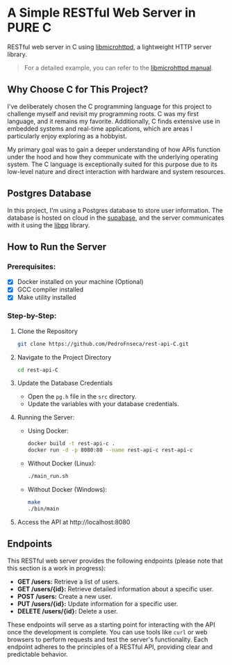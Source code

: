 # A Simple RESTful Web Server in PURE C

RESTful web server in C using [libmicrohttpd](https://www.gnu.org/software/libmicrohttpd/), a lightweight HTTP server library.

> For a detailed example, you can refer to the [libmicrohttpd manual](https://www.gnu.org/software/libmicrohttpd/manual/libmicrohttpd.html#Simple-HTTP-server-example).

## Why Choose C for This Project?

I've deliberately chosen the C programming language for this project to challenge myself and revisit my programming roots. C was my first language, and it remains my favorite. Additionally, C finds extensive use in embedded systems and real-time applications, which are areas I particularly enjoy exploring as a hobbyist.

My primary goal was to gain a deeper understanding of how APIs function under the hood and how they communicate with the underlying operating system. The C language is exceptionally suited for this purpose due to its low-level nature and direct interaction with hardware and system resources.

## Postgres Database
In this project, I'm using a Postgres database to store user information. The database is hosted on cloud in the [supabase](https://supabase.com/), and the server communicates with it using the [libpq](https://www.postgresql.org/docs/9.1/libpq.html) library.

## How to Run the Server

### Prerequisites:
- [x] Docker installed on your machine (Optional)
- [x] GCC compiler installed
- [x] Make utility installed

### Step-by-Step:

1. Clone the Repository
   ```bash	
   git clone https://github.com/PedroFnseca/rest-api-C.git
   ```

2. Navigate to the Project Directory
   ```bash
   cd rest-api-C
   ```

3. Update the Database Credentials
   - Open the `pg.h` file in the `src` directory.
   - Update the variables with your database credentials.

4. Running the Server:
   - Using Docker:
     ```bash
     docker build -t rest-api-c .
     docker run -d -p 8080:80 --name rest-api-c rest-api-c
     ```
   - Without Docker (Linux):
     ```bash
     ./main_run.sh
     ```
   - Without Docker (Windows):
     ```bash
     make
     ./bin/main
     ```

5. Access the API at http://localhost:8080

## Endpoints

This RESTful web server provides the following endpoints (please note that this section is a work in progress):

- **GET /users:** Retrieve a list of users.
- **GET /users/{id}:** Retrieve detailed information about a specific user.
- **POST /users:** Create a new user.
- **PUT /users/{id}:** Update information for a specific user.
- **DELETE /users/{id}:** Delete a user.

These endpoints will serve as a starting point for interacting with the API once the development is complete. You can use tools like `curl` or web browsers to perform requests and test the server's functionality. Each endpoint adheres to the principles of a RESTful API, providing clear and predictable behavior.
